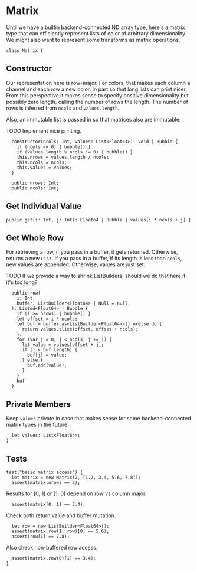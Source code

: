 # Matrix

Until we have a builtin backend-connected ND array type, here's a matrix type
that can efficiently represent lists of color of arbitrary dimensionality. We
might also want to represent some transforms as matrix operations.

    class Matrix {

## Constructor

Our representation here is row-major. For colors, that makes each column a
channel and each row a new color. In part so that long lists can print nicer.
From this perspective it makes sense to specify positive dimensionality but
possibly zero length, calling the number of rows the length. The number of rows
is inferred from `ncols` and `values.length`.

Also, an immutable list is passed in so that matrices also are immutable.

TODO Implement nice printing.

      constructor(ncols: Int, values: List<Float64>): Void | Bubble {
        if (ncols <= 0) { bubble() }
        if (values.length % ncols != 0) { bubble() }
        this.nrows = values.length / ncols;
        this.ncols = ncols;
        this.values = values;
      }

      public nrows: Int;
      public ncols: Int;

## Get Individual Value

    public get(i: Int, j: Int): Float64 | Bubble { values[i * ncols + j] }

## Get Whole Row

For retrieving a row, if you pass in a buffer, it gets returned. Otherwise,
returns a new `List`. If you pass in a buffer, if its length is less than
`ncols`, new values are appended. Otherwise, values are just set.

TODO If we provide a way to shrink ListBuilders, should we do that here if it's
too long?

      public row(
        i: Int,
        buffer: ListBuilder<Float64> | Null = null,
      ): Listed<Float64> | Bubble {
        if (i >= nrows) { bubble() }
        let offset = i * ncols;
        let buf = buffer.as<ListBuilder<Float64>>() orelse do {
          return values.slice(offset, offset + ncols);
        };
        for (var j = 0; j < ncols; j += 1) {
          let value = values[offset + j];
          if (j < buf.length) {
            buf[j] = value;
          } else {
            buf.add(value);
          }
        }
        buf
      }

## Private Members

Keep `values` private in case that makes sense for some backend-connected matrix
types in the future.

      let values: List<Float64>;
    }

## Tests

    test("basic matrix access") {
      let matrix = new Matrix(2, [1.2, 3.4, 5.6, 7.8]);
      assert(matrix.nrows == 2);

Results for [0, 1] or [1, 0] depend on row vs column major.

      assert(matrix[0, 1] == 3.4);

Check both return value and buffer mutation.

      let row = new ListBuilder<Float64>();
      assert(matrix.row(1, row)[0] == 5.6);
      assert(row[1] == 7.8);

Also check non-buffered row access.

      assert(matrix.row(0)[1] == 3.4);
    }
